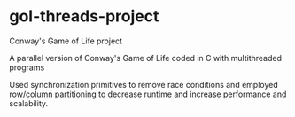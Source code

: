 # gol-threads-project
Conway's Game of Life project

A parallel version of Conway's Game of Life coded in C with multithreaded programs

Used synchronization primitives to remove race conditions and employed row/column partitioning 
to decrease runtime and increase performance and scalability.
